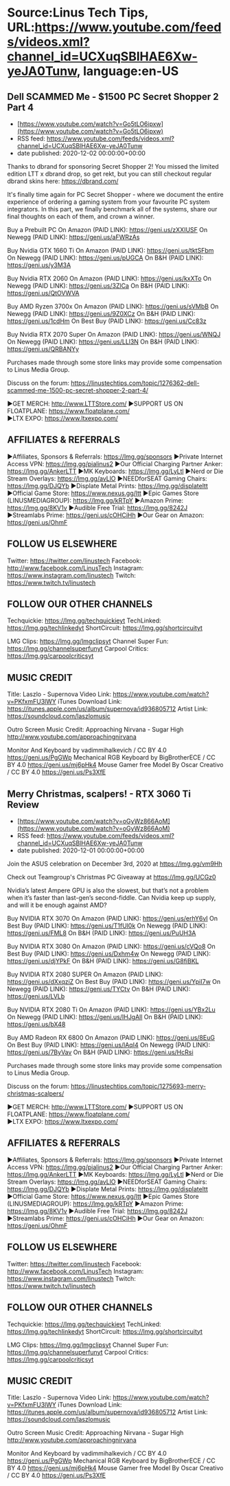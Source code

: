 # Source:Linus Tech Tips, URL:https://www.youtube.com/feeds/videos.xml?channel_id=UCXuqSBlHAE6Xw-yeJA0Tunw, language:en-US

## Dell SCAMMED Me - $1500 PC Secret Shopper 2 Part 4
 - [https://www.youtube.com/watch?v=Go5tLO6ipxw](https://www.youtube.com/watch?v=Go5tLO6ipxw)
 - RSS feed: https://www.youtube.com/feeds/videos.xml?channel_id=UCXuqSBlHAE6Xw-yeJA0Tunw
 - date published: 2020-12-02 00:00:00+00:00

Thanks to dbrand for sponsoring Secret Shopper 2! You missed the limited edition LTT x dbrand drop, so get rekt, but you can still checkout regular dbrand skins here: https://dbrand.com/

It's finally time again for PC Secret Shopper - where we document the entire experience of ordering a gaming system from your favourite PC system integrators. In this part, we finally benchmark all of the systems, share our final thoughts on each of them, and crown a winner.

Buy a Prebuilt PC
On Amazon (PAID LINK): https://geni.us/zXXIUSF
On Newegg (PAID LINK): https://geni.us/aFWRzAs

Buy Nvidia GTX 1660 Ti
On Amazon (PAID LINK): https://geni.us/tktSFbm
On Newegg (PAID LINK): https://geni.us/pUGCA
On B&H (PAID LINK): https://geni.us/y3M3A

Buy Nvidia RTX 2060
On Amazon (PAID LINK): https://geni.us/kxXTo
On Newegg (PAID LINK): https://geni.us/3ZlCa
On B&H (PAID LINK): https://geni.us/QtOVWVA

Buy AMD Ryzen 3700x
On Amazon (PAID LINK): https://geni.us/sVMbB
On Newegg (PAID LINK): https://geni.us/9Z0XCz
On B&H (PAID LINK): https://geni.us/1cdHm
On Best Buy (PAID LINK): https://geni.us/Cc83z

Buy Nvidia RTX 2070 Super
On Amazon (PAID LINK): https://geni.us/WNQJ
On Newegg (PAID LINK): https://geni.us/LLl3N
On B&H (PAID LINK): https://geni.us/QRBANYy

Purchases made through some store links may provide some compensation to Linus Media Group.

Discuss on the forum: https://linustechtips.com/topic/1276362-dell-scammed-me-1500-pc-secret-shopper-2-part-4/

►GET MERCH: http://www.LTTStore.com/
►SUPPORT US ON FLOATPLANE: https://www.floatplane.com/  
►LTX EXPO: https://www.ltxexpo.com/   

AFFILIATES & REFERRALS
---------------------------------------------------
►Affiliates, Sponsors & Referrals: https://lmg.gg/sponsors
►Private Internet Access VPN: https://lmg.gg/pialinus2
►Our Official Charging Partner Anker: https://lmg.gg/AnkerLTT
►MK Keyboards: https://lmg.gg/LyLtl
►Nerd or Die Stream Overlays: https://lmg.gg/avLlO
►NEEDforSEAT Gaming Chairs: https://lmg.gg/DJQYb
►Displate Metal Prints: https://lmg.gg/displateltt
►Official Game Store: https://www.nexus.gg/ltt
►Epic Games Store (LINUSMEDIAGROUP): https://lmg.gg/kRTpY
►Amazon Prime: https://lmg.gg/8KV1v
►Audible Free Trial: https://lmg.gg/8242J
►Streamlabs Prime: https://geni.us/cOHCiHh
►Our Gear on Amazon: https://geni.us/OhmF

FOLLOW US ELSEWHERE
---------------------------------------------------  
Twitter: https://twitter.com/linustech
Facebook: http://www.facebook.com/LinusTech
Instagram: https://www.instagram.com/linustech
Twitch: https://www.twitch.tv/linustech

FOLLOW OUR OTHER CHANNELS
---------------------------------------------------  
Techquickie: https://lmg.gg/techquickieyt
TechLinked: https://lmg.gg/techlinkedyt
ShortCircuit: https://lmg.gg/shortcircuityt

LMG Clips: https://lmg.gg/lmgclipsyt
Channel Super Fun: https://lmg.gg/channelsuperfunyt
Carpool Critics: https://lmg.gg/carpoolcriticsyt

MUSIC CREDIT
---------------------------------------------------  
Title: Laszlo - Supernova
Video Link: https://www.youtube.com/watch?v=PKfxmFU3lWY
iTunes Download Link: https://itunes.apple.com/us/album/supernova/id936805712
Artist Link: https://soundcloud.com/laszlomusic

Outro Screen Music Credit: Approaching Nirvana - Sugar High http://www.youtube.com/approachingnirvana

Monitor And Keyboard by vadimmihalkevich / CC BY 4.0  https://geni.us/PgGWp
Mechanical RGB Keyboard by BigBrotherECE / CC BY 4.0 https://geni.us/mj6pHk4
Mouse Gamer free Model By Oscar Creativo / CC BY 4.0 https://geni.us/Ps3XfE

## Merry Christmas, scalpers! - RTX 3060 Ti Review
 - [https://www.youtube.com/watch?v=oGyWz866AoM](https://www.youtube.com/watch?v=oGyWz866AoM)
 - RSS feed: https://www.youtube.com/feeds/videos.xml?channel_id=UCXuqSBlHAE6Xw-yeJA0Tunw
 - date published: 2020-12-01 00:00:00+00:00

Join the ASUS celebration on December 3rd, 2020 at https://lmg.gg/vm9Hh

Check out Teamgroup's Christmas PC Giveaway at https://lmg.gg/UCGz0

Nvidia’s latest Ampere GPU is also the slowest, but that’s not a problem when it’s faster than last-gen’s second-fiddle. Can Nvidia keep up supply, and will it be enough against AMD?

Buy NVIDIA RTX 3070
On Amazon (PAID LINK): https://geni.us/erhY6vI
On Best Buy (PAID LINK): https://geni.us/T1fUl0k
On Newegg (PAID LINK): https://geni.us/FML8
On B&H (PAID LINK): https://geni.us/PuUH3A

Buy NVIDIA RTX 3080
On Amazon (PAID LINK): https://geni.us/cVQo8
On Best Buy (PAID LINK): https://geni.us/Dxhm4w
On Newegg (PAID LINK): https://geni.us/djYPkF
On B&H (PAID LINK): https://geni.us/G8fiBKL

Buy NVIDIA RTX 2080 SUPER
On Amazon (PAID LINK): https://geni.us/dXxqziZ
On Best Buy (PAID LINK): https://geni.us/YpiI7w
On Newegg (PAID LINK): https://geni.us/TYCtv
On B&H (PAID LINK): https://geni.us/LVLb

Buy NVIDIA RTX 2080 Ti
On Amazon (PAID LINK): https://geni.us/YBx2Lu
On Newegg (PAID LINK): https://geni.us/IHJgAll
On B&H (PAID LINK): https://geni.us/bX48

Buy AMD Radeon RX 6800
On Amazon (PAID LINK): https://geni.us/8EuG
On Best Buy (PAID LINK): https://geni.us/lAqI4
On Newegg (PAID LINK): https://geni.us/7ByVav
On B&H (PAID LINK): https://geni.us/HcRsi

Purchases made through some store links may provide some compensation to Linus Media Group.

Discuss on the forum: https://linustechtips.com/topic/1275693-merry-christmas-scalpers/


►GET MERCH: http://www.LTTStore.com/
►SUPPORT US ON FLOATPLANE: https://www.floatplane.com/  
►LTX EXPO: https://www.ltxexpo.com/   

AFFILIATES & REFERRALS
---------------------------------------------------
►Affiliates, Sponsors & Referrals: https://lmg.gg/sponsors
►Private Internet Access VPN: https://lmg.gg/pialinus2
►Our Official Charging Partner Anker: https://lmg.gg/AnkerLTT
►MK Keyboards: https://lmg.gg/LyLtl
►Nerd or Die Stream Overlays: https://lmg.gg/avLlO
►NEEDforSEAT Gaming Chairs: https://lmg.gg/DJQYb
►Displate Metal Prints: https://lmg.gg/displateltt
►Official Game Store: https://www.nexus.gg/ltt
►Epic Games Store (LINUSMEDIAGROUP): https://lmg.gg/kRTpY
►Amazon Prime: https://lmg.gg/8KV1v
►Audible Free Trial: https://lmg.gg/8242J
►Streamlabs Prime: https://geni.us/cOHCiHh
►Our Gear on Amazon: https://geni.us/OhmF

FOLLOW US ELSEWHERE
---------------------------------------------------  
Twitter: https://twitter.com/linustech
Facebook: http://www.facebook.com/LinusTech
Instagram: https://www.instagram.com/linustech
Twitch: https://www.twitch.tv/linustech

FOLLOW OUR OTHER CHANNELS
---------------------------------------------------  
Techquickie: https://lmg.gg/techquickieyt
TechLinked: https://lmg.gg/techlinkedyt
ShortCircuit: https://lmg.gg/shortcircuityt

LMG Clips: https://lmg.gg/lmgclipsyt
Channel Super Fun: https://lmg.gg/channelsuperfunyt
Carpool Critics: https://lmg.gg/carpoolcriticsyt

MUSIC CREDIT
---------------------------------------------------  
Title: Laszlo - Supernova
Video Link: https://www.youtube.com/watch?v=PKfxmFU3lWY
iTunes Download Link: https://itunes.apple.com/us/album/supernova/id936805712
Artist Link: https://soundcloud.com/laszlomusic

Outro Screen Music Credit: Approaching Nirvana - Sugar High http://www.youtube.com/approachingnirvana

Monitor And Keyboard by vadimmihalkevich / CC BY 4.0  https://geni.us/PgGWp
Mechanical RGB Keyboard by BigBrotherECE / CC BY 4.0 https://geni.us/mj6pHk4
Mouse Gamer free Model By Oscar Creativo / CC BY 4.0 https://geni.us/Ps3XfE

